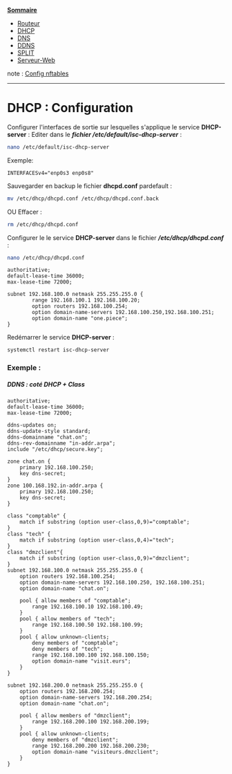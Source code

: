 **[Sommaire](https://github.com/Saithiyan/tssr)**
- [Routeur](https://github.com/Saithiyan/tssr/blob/main/servicefiles/routeur.md)
- [DHCP](https://github.com/Saithiyan/tssr/blob/main/servicefiles/dhcp.md)
- [DNS](https://github.com/Saithiyan/tssr/blob/main/servicefiles/dns.md)
- [DDNS](https://github.com/Saithiyan/tssr/blob/main/servicefiles/ddns.md)
- [SPLIT](https://github.com/Saithiyan/tssr/blob/main/servicefiles/split.md)
- [Serveur-Web](https://github.com/Saithiyan/tssr/blob/main/servicefiles/serveur-web.md)

note : [Config nftables](https://github.com/Saithiyan/tssr/blob/main/servicefiles/note-nftables.md)

---
# DHCP : Configuration

Configurer l'interfaces de sortie sur lesquelles s'applique le service **DHCP-server** :
Editer dans le ***fichier /etc/default/isc-dhcp-server*** :
```sh
nano /etc/default/isc-dhcp-server
```
Exemple:
```
INTERFACESv4="enp0s3 enp0s8"
```
Sauvegarder en backup le fichier **dhcpd.conf** pardefault :
```sh
mv /etc/dhcp/dhcpd.conf /etc/dhcp/dhcpd.conf.back
```
OU Effacer :
```sh
rm /etc/dhcp/dhcpd.conf
```
Configurer le le service **DHCP-server** dans le fichier ***/etc/dhcp/dhcpd.conf*** :
```sh
nano /etc/dhcp/dhcpd.conf
```

```
authoritative;
default-lease-time 36000;
max-lease-time 72000;

subnet 192.168.100.0 netmask 255.255.255.0 {
        range 192.168.100.1 192.168.100.20;
        option routers 192.168.100.254;
        option domain-name-servers 192.168.100.250,192.168.100.251;
        option domain-name "one.piece";
}
```
Redémarrer le service **DHCP-server** :
```sh
systemctl restart isc-dhcp-server
```

### Exemple :
#####  DDNS : coté DHCP + Class

```
authoritative;
default-lease-time 36000;
max-lease-time 72000;

ddns-updates on;
ddns-update-style standard;
ddns-domainname "chat.on";
ddns-rev-domainname "in-addr.arpa";
include "/etc/dhcp/secure.key";

zone chat.on {
	primary 192.168.100.250;
	key dns-secret;
}
zone 100.168.192.in-addr.arpa {
	primary 192.168.100.250;
	key dns-secret;
}

class "comptable" {
    match if substring (option user-class,0,9)="comptable";
}
class "tech" {
    match if substring (option user-class,0,4)="tech";
}
class "dmzclient"{
    match if substring (option user-class,0,9)="dmzclient";
}
subnet 192.168.100.0 netmask 255.255.255.0 {
	option routers 192.168.100.254;
	option domain-name-servers 192.168.100.250, 192.168.100.251;
	option domain-name "chat.on";

	pool { allow members of "comptable";
		range 192.168.100.10 192.168.100.49;
	}
	pool { allow members of "tech";
		range 192.168.100.50 192.168.100.99;
	}
	pool { allow unknown-clients;
		deny members of "comptable";
		deny members of "tech";
		range 192.168.100.100 192.168.100.150;
		option domain-name "visit.eurs";
	}
}

subnet 192.168.200.0 netmask 255.255.255.0 {
	option routers 192.168.200.254;
	option domain-name-servers 192.168.200.254;
	option domain-name "chat.on";

	pool { allow members of "dmzclient";
		range 192.168.200.100 192.168.200.199;
	}
	pool { allow unknown-clients;
		deny members of "dmzclient";
		range 192.168.200.200 192.168.200.230;
		option domain-name "visiteurs.dmzclient";
	}
}
```

